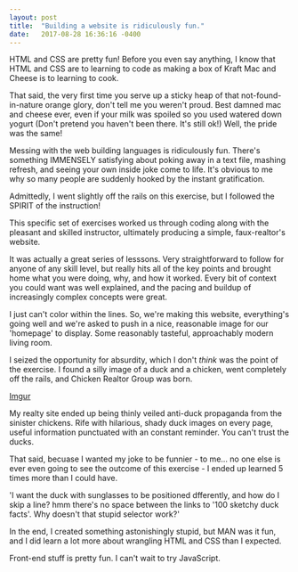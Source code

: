 ```yaml
---
layout: post
title:  "Building a website is ridiculously fun."
date:   2017-08-28 16:36:16 -0400
---
```


HTML and CSS are pretty fun! Before you even say anything, I know that HTML and CSS are to learning to code as making a box of Kraft Mac and Cheese is to learning to cook.

That said, the very first time you serve up a sticky heap of that not-found-in-nature orange glory, don't tell me you weren't proud. Best damned mac and cheese ever, even if your milk was spoiled so you used watered down yogurt (Don't pretend you haven't been there. It's still ok!) Well, the pride was the same! 

Messing with the web building languages is ridiculously fun. There's something IMMENSELY satisfying about poking away in a text file, mashing refresh, and seeing your own inside joke come to life. It's obvious to me why so many people are suddenly hooked by the instant gratification.

Admittedly, I went slightly off the rails on this exercise, but I followed the SPIRIT of the instruction! 

This specific set of exercises worked us through coding along with the pleasant and skilled instructor, ultimately producing a simple, faux-realtor's website.

It was actually a great series of lesssons. Very straightforward to follow for anyone of any skill level, but really hits all of the key points and brought home what you were doing, why, and how it worked. Every bit of context you could want was well explained, and the pacing and buildup of increasingly complex concepts were great.

I just can't color within the lines. So, we're making this website, everything's going well and we're asked to push in a nice, reasonable image for our 'homepage' to display. Some reasonably tasteful, approachably modern living room.

I seized the opportunity for absurdity, which I don't *think* was the point of the exercise.
I found a silly image of a duck and a chicken, went completely off the rails, and Chicken Realtor Group was born.

[Imgur](http://i.imgur.com/IDy1uBs.jpg)


My realty site ended up being thinly veiled anti-duck propaganda from the sinister chickens. Rife with hilarious, shady duck images on every page, useful information punctuated with an constant reminder. You can't trust the ducks.

That said, becuase I wanted my joke to be funnier - to me... no one else is ever even going to see the outcome of this exercise - I ended up learned 5 times more than I could have.

'I want the duck with sunglasses to be positioned dfferently, and how do I skip a line? hmm there's no space between the links to '100 sketchy duck facts'. Why doesn't that stupid selector work?'

In the end, I created something astonishingly stupid, but MAN was it fun, and I did learn a lot more about wrangling HTML and CSS than I expected. 

Front-end stuff is pretty fun. I can't wait to try JavaScript.
